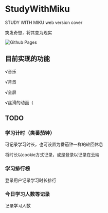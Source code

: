 # StudyWithMiku

STUDY WITH MIKU web version cover

突发奇想，将其变为现实

![Github Pages](https://wenqiofficial.github.io/StudyWithMiku)

## 目前实现的功能

√音乐

√背景

√全屏

√丝滑的动画（

## TODO

### 学习计时（类番茄钟）

可记录学习时长，也可设置为番茄钟一样的轮回休息

将时长以cookie方式记录，或是登录以记录在云端

### 学习排行榜

登录用户记录学习时长排行

### 今日学习人数等记录

记录学习人数